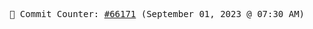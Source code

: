 <p align="center">
    <samp>
        📮 Commit Counter: <a href="https://github.com/Javascript-void0/Javascript-void0/commits/main">#66171</a> (September 01, 2023 @ 07:30 AM)
    </samp>
</p>